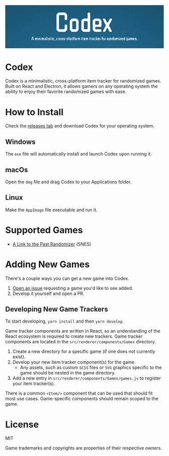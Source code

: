 <!-- markdownlint-disable MD033 -->

<div align="center">
  <img alt="Codex" src="assets/github-banner.png" width="880">
</div>

# Codex

Codex is a minimalistic, cross-platform item tracker for randomized games. Built on React and Electron, it allows gamers on any operating system the ability to enjoy their favorite randomized games with ease.

# How to Install

Check the [releases tab](https://github.com/goyney/codex/releases) and download Codex for your operating system.

## Windows

The `exe` file will automatically install and launch Codex upon running it.

## macOs

Open the `dmg` file and drag Codex to your Applications folder.

## Linux

Make the `AppImage` file executable and run it.

# Supported Games

- [A Link to the Past Randomizer](https://alttpr.com/) (SNES)

# Adding New Games

There's a couple ways you can get a new game into Codex.

1. [Open an issue](https://github.com/goyney/codex/issues/new?labels=Game+Addition&template=1_game_addition.md&title=) requesting a game you'd like to see added.
2. Develop it yourself and open a PR.

## Developing New Game Trackers

To start developing, `yarn install` and then `yarn develop`.

Game tracker components are written in React, so an understanding of the React ecosystem is required to create new trackers. Game tracker components are located in the `src/renderer/components/Games` directory.

1. Create a new directory for a specific game (if one does not currently exist).
2. Develop your new item tracker component(s) for the game.
    - Any assets, such as custom `SCSS` files or `SVG` graphics specific to the game should be nested in the game directory.
3. Add a new entry in `src/renderer/components/Games/games.js` to register your item tracker(s).

There is a common `<Item/>` component that can be used that should fit most use cases. Game-specific components should remain scoped to the game.

# License

MIT

Game trademarks and copyrights are properties of their respective owners.
